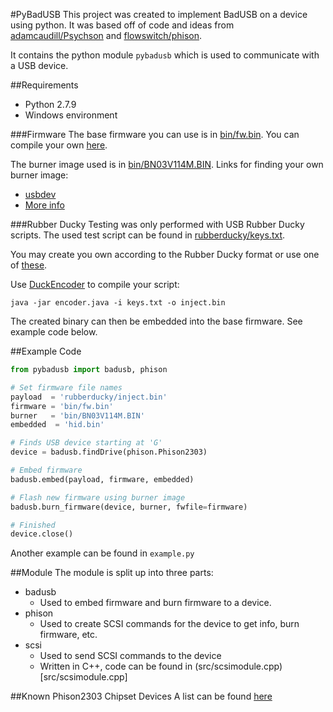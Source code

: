 #PyBadUSB
This project was created to implement BadUSB on a device using python.  It was based off of code and ideas from [adamcaudill/Psychson](https://github.com/adamcaudill/Psychson) and [flowswitch/phison](https://bitbucket.org/flowswitch/phison).

It contains the python module ```pybadusb``` which is used to communicate with a USB device.

##Requirements
* Python 2.7.9
* Windows environment

###Firmware
The base firmware you can use is in [bin/fw.bin](bin/fw.bin).
You can compile your own [here](https://github.com/adamcaudill/Psychson/tree/master/firmware).

The burner image used is in [bin/BN03V114M.BIN](bin/BN03V114M.BIN).
Links for finding your own burner image:
* [usbdev](http://www.usbdev.ru/files/phison/)
* [More info](https://github.com/adamcaudill/Psychson/wiki/Obtaining-a-Burner-Image)

###Rubber Ducky
Testing was only performed with USB Rubber Ducky scripts.  The used test script can be found in [rubberducky/keys.txt](rubberducky/keys.txt).

You may create you own according to the Rubber Ducky format or use one of [these](https://github.com/hak5darren/USB-Rubber-Ducky/wiki/Payloads).

Use [DuckEncoder](https://code.google.com/p/ducky-decode/downloads/detail?name=DuckEncoder_2.6.3.zip&can=2&q=) to compile your script:
```
java -jar encoder.java -i keys.txt -o inject.bin
```
The created binary can then be embedded into the base firmware.  See example code below.

##Example Code
```python
from pybadusb import badusb, phison

# Set firmware file names
payload  = 'rubberducky/inject.bin'
firmware = 'bin/fw.bin'
burner   = 'bin/BN03V114M.BIN'
embedded  = 'hid.bin'

# Finds USB device starting at 'G'
device = badusb.findDrive(phison.Phison2303)

# Embed firmware
badusb.embed(payload, firmware, embedded)

# Flash new firmware using burner image
badusb.burn_firmware(device, burner, fwfile=firmware)

# Finished
device.close()
```
Another example can be found in ```example.py```

##Module
The module is split up into three parts:
* badusb
  - Used to embed firmware and burn firmware to a device.
* phison
  - Used to create SCSI commands for the device to get info, burn firmware, etc.
* scsi
  - Used to send SCSI commands to the device
  - Written in C++, code can be found in (src/scsimodule.cpp)[src/scsimodule.cpp]

##Known Phison2303 Chipset Devices
A list can be found [here](https://github.com/adamcaudill/Psychson/wiki/Known-Supported-Devices)
